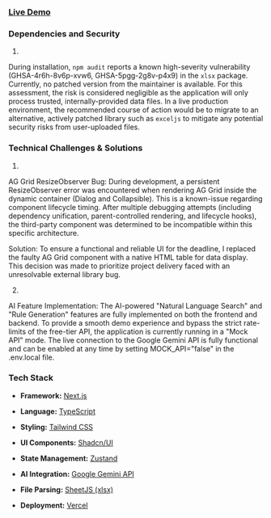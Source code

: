 ### [Live Demo](https://data-alchemist-mocha.vercel.app/)

### Dependencies and Security
1.
During installation, `npm audit` reports a known high-severity vulnerability (GHSA-4r6h-8v6p-xvw6, GHSA-5pgg-2g8v-p4x9) in the `xlsx` package. Currently, no patched version from the maintainer is available.
For this assessment, the risk is considered negligible as the application will only process trusted, internally-provided data files.
In a live production environment, the recommended course of action would be to migrate to an alternative, actively patched library such as `exceljs` to mitigate any potential security risks from user-uploaded files.

### Technical Challenges & Solutions
1.
AG Grid ResizeObserver Bug:
During development, a persistent ResizeObserver error was encountered when rendering AG Grid inside the dynamic container (Dialog and Collapsible). This is a known-issue regarding component lifecycle timing. After multiple debugging attempts (including dependency unification, parent-controlled rendering, and lifecycle hooks), the third-party component was determined to be incompatible within this specific architecture.

Solution: To ensure a functional and reliable UI for the deadline, I replaced the faulty AG Grid component with a native HTML table for data display. This decision was made to prioritize project delivery faced with an unresolvable external library bug.

2.
AI Feature Implementation:
The AI-powered "Natural Language Search" and "Rule Generation" features are fully implemented on both the frontend and backend. To provide a smooth demo experience and bypass the strict rate-limits of the free-tier API, the application is currently running in a "Mock API" mode. The live connection to the Google Gemini API is fully functional and can be enabled at any time by setting MOCK_API="false" in the .env.local file.

### Tech Stack
* **Framework:** [Next.js](https://nextjs.org/) 

* **Language:** [TypeScript](https://www.typescriptlang.org/)

* **Styling:** [Tailwind CSS](https://tailwindcss.com/)

* **UI Components:** [Shadcn/UI](https://ui.shadcn.com/)

* **State Management:** [Zustand](https://zustand-demo.pmnd.rs/)

* **AI Integration:** [Google Gemini API](https://ai.google.dev/gemini-api)

* **File Parsing:** [SheetJS (xlsx)](https://sheetjs.com/)

* **Deployment:** [Vercel](https://vercel.com/) 
